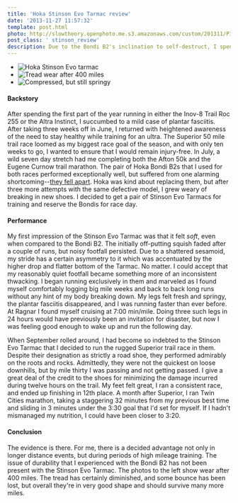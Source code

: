 ```yaml
---
title: 'Hoka Stinson Evo Tarmac review'
date: '2013-11-27 11:57:32'
template: post.html
photo: http://slowtheory.openphoto.me.s3.amazonaws.com/custom/201311/P1060678-642c16_350x250xCR.jpg
post_class: ' stinson_review'
description: Due to the Bondi B2's inclination to self-destruct, I spent four months of the summer running in the Hoka Stinson Evo Tarmac. Here I reflect on their ability to navigate varied terrain, promote good health, and improve performance.
---
```


* ![Hoka Stinson Evo tarmac](http://slowtheory.openphoto.me.s3.amazonaws.com/custom/201311/P1060678-642c16_350x250xCR.jpg)
* ![Tread wear after 400 miles](http://slowtheory.openphoto.me.s3.amazonaws.com/custom/201311/P1060679-926cde_350x250xCR.jpg)
* ![Compressed, but still springy](http://slowtheory.openphoto.me.s3.amazonaws.com/custom/201311/P1060680-287df2_350x250xCR.jpg)

#### Backstory

After spending the first part of the year running in either the Inov-8 Trail Roc 255 or the Altra Instinct, I succumbed to a mild case of plantar fasciitis. After taking three weeks off in June, I returned with heightened awareness of the need to stay healthy while training for an ultra. The Superior 50 mile trail race loomed as my biggest race goal of the season, and with only ten weeks to go, I wanted to ensure that I would remain injury-free. In July, a wild seven day stretch had me completing both the Afton 50k and the Eugene Curnow trail marathon. The pair of Hoka Bondi B2s that I used for both races performed exceptionally well, but suffered from one alarming shortcoming--[they fell apart](http://www.slowtheory.com/2013/07/15/hoka-bondi-b2-review/). Hoka was kind about replacing them, but after three more attempts with the same defective model, I grew weary of breaking in new shoes. I decided to get a pair of Stinson Evo Tarmacs for training and reserve the Bondis for race day.

#### Performance

My first impression of the Stinson Evo Tarmac was that it felt *soft*, even when compared to the Bondi B2. The initially off-putting squish faded after a couple of runs, but noisy footfall persisted. Due to a shattered sesamoid, my stride has a certain asymmetry to it which was accentuated by the higher drop and flatter bottom of the Tarmac. No matter. I could accept that my reasonably quiet footfall became something more of an inconsistent thwacking. I began running exclusively in them and marveled as I found myself comfortably logging big mile weeks and back to back long runs without any hint of my body breaking down. My legs felt fresh and springy, the plantar fasciitis disappeared, and I was running faster than ever before. At Ragnar I found myself cruising at 7:00 min/mile. Doing three such legs in 24 hours would have previously been an invitation for disaster, but now I was feeling good enough to wake up and run the following day.

When September rolled around, I had become so indebted to the Stinson Evo Tarmac that I decided to run the rugged Superior trail race in them. Despite their designation as strictly a road shoe, they performed admirably on the roots and rocks. Admittedly, they were not the quickest on loose downhills, but by mile thirty I was passing and not getting passed. I give a great deal of the credit to the shoes for minimizing the damage incurred during twelve hours on the trail. My feet felt great, I ran a consistent race, and ended up finishing in 12th place. A month after Superior, I ran Twin Cities marathon, taking a staggering 32 minutes from my previous best time and sliding in 3 minutes under the 3:30 goal that I'd set for myself. If I hadn't mismanaged my nutrition, I could have been closer to 3:20.

#### Conclusion

The evidence is there. For me, there is a decided advantage not only in longer distance events, but during periods of high mileage training. The issue of durability that I experienced with the Bondi B2 has not been present with the Stinson Evo Tarmac. The photos to the left show wear after 400 miles. The tread has certainly diminished, and some bounce has been lost, but overall they're in very good shape and should survive many more miles.